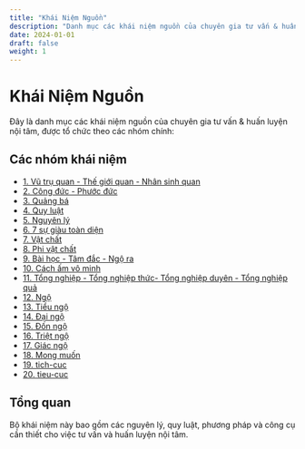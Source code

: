 ```yaml
---
title: "Khái Niệm Nguồn"
description: "Danh mục các khái niệm nguồn của chuyên gia tư vấn & huấn luyện nội tâm"
date: 2024-01-01
draft: false
weight: 1
---
```


# Khái Niệm Nguồn

Đây là danh mục các khái niệm nguồn của chuyên gia tư vấn & huấn luyện nội tâm, được tổ chức theo các nhóm chính:

## Các nhóm khái niệm

- [1. Vũ trụ quan - Thế giới quan - Nhân sinh quan](vu-tru-quan-the-gioi-quan-nhan-sinh-quan/)
- [2. Công đức - Phước đức](cong-duc-phuoc-duc/)
- [3. Quảng bá](quang-ba/)
- [4. Quy luật](quy-luat/)
- [5. Nguyên lý](nguyên-lý/) 
- [6. 7 sự giàu toàn diện](7-su-giau-toan-dien/) 
- [7. Vật chất](vat-chat/) 
- [8. Phi vật chất](phi-vat-chat/) 
- [9. Bài học - Tâm đắc - Ngộ ra](bai-hoc-tam-dac-ngo-ra/) 
- [10. Cách ấm vô minh](cach-am-vo-minh/) 
- [11. Tổng nghiệp - Tổng nghiệp thức- Tổng nghiệp duyên - Tổng nghiệp quả](tong-nghiep-thuc-duyen-qua/)
- [12. Ngộ](ngo/)
- [13. Tiểu ngộ](tieu-ngo/)
- [14. Đại ngộ](dai-ngo/)
- [15. Đốn ngộ](don-ngo/)
- [16. Triệt ngộ](triet-ngo/)
- [17. Giác ngộ](giac-ngo/)
- [18. Mong muốn](mong-muon/)
- [19. tich-cuc](tich-cuc)
- [20. tieu-cuc](tieu-cuc/)


<!-- - [I. Quy luật](quy-luật/)
- [III. Bảy sự giàu toàn diện](bay-su-giau-toan-dien/) -->


<!-- - [III. Chìa khoá](chìa-khoá/) (2 khái niệm)
- [IV. Công thức](công-thức/) (4 khái niệm)
- [IX. Năng lực](năng-lực/) (11 khái niệm)
- [V. Phương pháp](phương-pháp/) (3 khái niệm)
- [VI. Nguyên tắc](nguyên-tắc/) (4 khái niệm)
- [VII. Quan niệm](quan-niệm/) (9 khái niệm)
- [VIII. Tâm thái](tâm-thái/) (5 khái niệm)
- [X. Hệ quy chiếu](hệ-quy-chiếu/) (4 khái niệm)
- [XI. Khái niệm nguồn](khái-niệm-nguồn/) (1 khái niệm)
- [XII. Mật mã](mật-mã/) (1 khái niệm)
- [XIII. Môi trường](môi-trường/) (9 khái niệm)
- [XIV. Công cụ, phương tiện](công-cụ-phương-tiện/) (3 khái niệm)
- [XV. Văn hoá (Nghi thức nghi lễ)](văn-hoá-nghi-thức-nghi-lễ/) (7 khái niệm) -->
<!-- - [XVI. Nguyên Lý Ánh Sáng](nguyen-ly-anh-sang) -->

## Tổng quan

Bộ khái niệm này bao gồm các nguyên lý, quy luật, phương pháp và công cụ cần thiết cho việc tư vấn và huấn luyện nội tâm.
